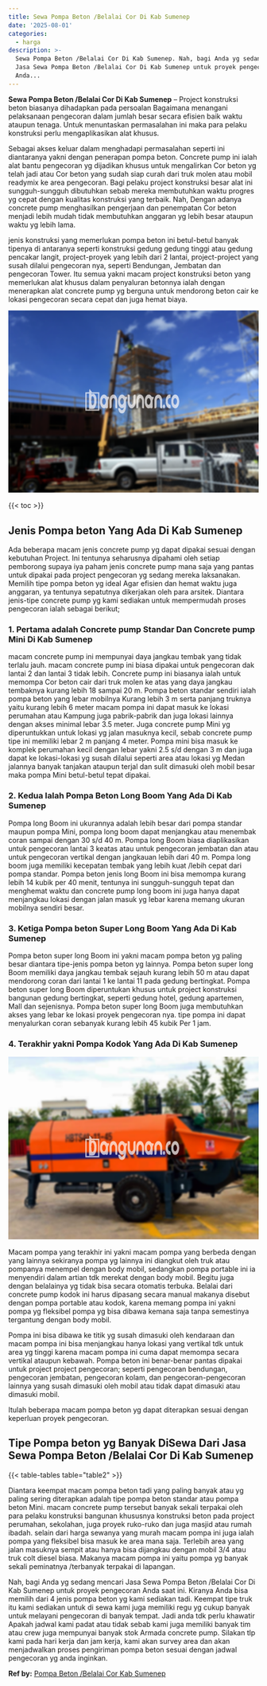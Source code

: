 ```yaml
---
title: Sewa Pompa Beton /Belalai Cor Di Kab Sumenep
date: '2025-08-01'
categories:
  - harga
description: >-
  Sewa Pompa Beton /Belalai Cor Di Kab Sumenep. Nah, bagi Anda yg sedang mencari
  Jasa Sewa Pompa Beton /Belalai Cor Di Kab Sumenep untuk proyek pengecoran
  Anda...
---
```


**Sewa Pompa Beton /Belalai Cor Di Kab Sumenep** – Project konstruksi beton biasanya dihadapkan pada persoalan Bagaimana menangani pelaksanaan pengecoran dalam jumlah besar secara efisien baik waktu ataupun tenaga. Untuk menuntaskan permasalahan ini maka para pelaku konstruksi perlu mengaplikasikan alat khusus.

Sebagai akses keluar dalam menghadapi permasalahan seperti ini diantaranya yakni dengan penerapan pompa beton. Concrete pump ini ialah alat bantu pengecoran yg dijadikan khusus untuk mengalirkan Cor beton yg telah jadi atau Cor beton yang sudah siap curah dari truk molen atau mobil readymix ke area pengecoran. Bagi pelaku project konstruksi besar alat ini sungguh-sungguh dibutuhkan sebab mereka membutuhkan waktu progres yg cepat dengan kualitas konstruksi yang terbaik. Nah, Dengan adanya concrete pump menghasilkan pengerjaan dan penempatan Cor beton menjadi lebih mudah tidak membutuhkan anggaran yg lebih besar ataupun waktu yg lebih lama.

jenis konstruksi yang memerlukan pompa beton ini betul-betul banyak tipenya di antaranya seperti konstruksi gedung gedung tinggi atau gedung pencakar langit, project-proyek yang lebih dari 2 lantai, project-project yang susah dilalui pengecoran nya, seperti Bendungan, Jembatan dan pengecoran Tower. Itu semua yakni macam project konstruksi beton yang memerlukan alat khusus dalam penyaluran betonnya ialah dengan menerapkan alat concrete pump yg berguna untuk mendorong beton cair ke lokasi pengecoran secara cepat dan juga hemat biaya.

![Sewa Pompa Beton /Belalai Cor Di Kab Sumenep](/images/sewa-concrete-pump-15.png)

{{< toc >}}

## Jenis Pompa beton Yang Ada Di Kab Sumenep

Ada beberapa macam jenis concrete pump yg dapat dipakai sesuai dengan kebutuhan Project. Ini tentunya seharusnya dipahami oleh setiap pemborong supaya iya paham jenis concrete pump mana saja yang pantas untuk dipakai pada project pengecoran yg sedang mereka laksanakan. Memilih tipe pompa beton yg ideal Agar efisien dan hemat waktu juga anggaran, ya tentunya sepatutnya dikerjakan oleh para arsitek. Diantara jenis-tipe concrete pump yg kami sediakan untuk mempermudah proses pengecoran ialah sebagai berikut;

### 1\. Pertama adalah Concrete pump Standar Dan Concrete pump Mini Di Kab Sumenep

macam concrete pump ini mempunyai daya jangkau tembak yang tidak terlalu jauh. macam concrete pump ini biasa dipakai untuk pengecoran dak lantai 2 dan lantai 3 tidak lebih. Concrete pump ini biasanya ialah untuk memompa Cor beton cair dari truk molen ke atas yang daya jangkau tembaknya kurang lebih 18 sampai 20 m. Pompa beton standar sendiri ialah pompa beton yang lebar mobilnya Kurang lebih 3 m serta panjang truknya yaitu kurang lebih 6 meter macam pompa ini dapat masuk ke lokasi perumahan atau Kampung juga pabrik-pabrik dan juga lokasi lainnya dengan akses minimal lebar 3.5 meter. Juga concrete pump Mini yg diperuntukkan untuk lokasi yg jalan masuknya kecil, sebab concrete pump tipe ini memiliki lebar 2 m panjang 4 meter. Pompa mini bisa masuk ke komplek perumahan kecil dengan lebar yakni 2.5 s/d dengan 3 m dan juga dapat ke lokasi-lokasi yg susah dilalui seperti area atau lokasi yg Medan jalannya banyak tanjakan ataupun terjal dan sulit dimasuki oleh mobil besar maka pompa Mini betul-betul tepat dipakai.

### 2\. Kedua Ialah Pompa Beton Long Boom Yang Ada Di Kab Sumenep

Pompa long Boom ini ukurannya adalah lebih besar dari pompa standar maupun pompa Mini, pompa long boom dapat menjangkau atau menembak coran sampai dengan 30 s/d 40 m. Pompa long Boom biasa diaplikasikan untuk pengecoran lantai 3 keatas atau untuk pengecoran jembatan dan atau untuk pengecoran vertikal dengan jangkauan lebih dari 40 m. Pompa long boom juga memiliki kecepatan tembak yang lebih kuat /lebih cepat dari pompa standar. Pompa beton jenis long Boom ini bisa memompa kurang lebih 14 kubik per 40 menit, tentunya ini sungguh-sungguh tepat dan menghemat waktu dan concrete pump long boom ini juga hanya dapat menjangkau lokasi dengan jalan masuk yg lebar karena memang ukuran mobilnya sendiri besar.

### 3\. Ketiga Pompa beton Super Long Boom Yang Ada Di Kab Sumenep

Pompa beton super long Boom ini yakni macam pompa beton yg paling besar diantara tipe-jenis pompa beton yg lainnya. Pompa beton super long Boom memiliki daya jangkau tembak sejauh kurang lebih 50 m atau dapat mendorong coran dari lantai 1 ke lantai 11 pada gedung bertingkat. Pompa beton super long Boom diperuntukan khusus untuk project konstruksi bangunan gedung bertingkat, seperti gedung hotel, gedung apartemen, Mall dan sejenisnya. Pompa beton super long Boom juga membutuhkan akses yang lebar ke lokasi proyek pengecoran nya. tipe pompa ini dapat menyalurkan coran sebanyak kurang lebih 45 kubik Per 1 jam.

### 4\. Terakhir yakni Pompa Kodok Yang Ada Di Kab Sumenep

![Sewa Pompa Beton /Belalai Cor Di Kab Sumenep](/images/sewa-concrete-pump-16.png)

Macam pompa yang terakhir ini yakni macam pompa yang berbeda dengan yang lainnya sekiranya pompa yg lainnya ini diangkut oleh truk atau pompanya menempel dengan body mobil, sedangkan pompa portable ini ia menyendiri dalam artian tdk merekat dengan body mobil. Begitu juga dengan belalainya yg tidak bisa secara otomatis terbuka. Belalai dari concrete pump kodok ini harus dipasang secara manual makanya disebut dengan pompa portable atau kodok, karena memang pompa ini yakni pompa yg fleksibel pompa yg bisa dibawa kemana saja tanpa semestinya tergantung dengan body mobil.

Pompa ini bisa dibawa ke titik yg susah dimasuki oleh kendaraan dan macam pompa ini bisa menjangkau hanya lokasi yang vertikal tdk untuk area yg tinggi karena macam pompa ini cuma dapat memompa secara vertikal ataupun kebawah. Pompa beton ini benar-benar pantas dipakai untuk project project pengecoran; seperti pengecoran bendungan, pengecoran jembatan, pengecoran kolam, dan pengecoran-pengecoran lainnya yang susah dimasuki oleh mobil atau tidak dapat dimasuki atau dimasuki mobil.

Itulah beberapa macam pompa beton yg dapat diterapkan sesuai dengan keperluan proyek pengecoran.

## Tipe Pompa beton yg Banyak DiSewa Dari Jasa Sewa Pompa Beton /Belalai Cor Di Kab Sumenep

{{< table-tables table="table2" >}}

Diantara keempat macam pompa beton tadi yang paling banyak atau yg paling sering diterapkan adalah tipe pompa beton standar atau pompa beton Mini. macam concrete pump tersebut banyak sekali terpakai oleh para pelaku konstruksi bangunan khususnya konstruksi beton pada project perumahan, sekolahan, juga proyek ruko-ruko dan juga masjid atau rumah ibadah. selain dari harga sewanya yang murah macam pompa ini juga ialah pompa yang fleksibel bisa masuk ke area mana saja. Terlebih area yang jalan masuknya sempit atau hanya bisa dijangkau dengan mobil 3/4 atau truk colt diesel biasa. Makanya macam pompa ini yaitu pompa yg banyak sekali peminatnya /terbanyak terpakai di lapangan.

Nah, bagi Anda yg sedang mencari Jasa Sewa Pompa Beton /Belalai Cor Di Kab Sumenep untuk proyek pengecoran Anda saat ini. Kiranya Anda bisa memilih dari 4 jenis pompa beton yg kami sediakan tadi. Keempat tipe truk itu kami sediakan untuk di sewa kami juga memiliki regu yg cukup banyak untuk melayani pengecoran di banyak tempat. Jadi anda tdk perlu khawatir Apakah jadwal kami padat atau tidak sebab kami juga memiliki banyak tim atau crew juga mempunyai banyak stok Armada concrete pump. Silakan tlp kami pada hari kerja dan jam kerja, kami akan survey area dan akan menjadwalkan proses pengiriman pompa beton sesuai dengan jadwal pengecoran yg anda inginkan.

**Ref by:** [Pompa Beton /Belalai Cor Kab Sumenep](https://id.wikipedia.org/wiki/Pompa)

